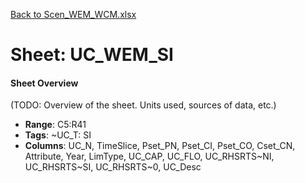 [Back to Scen_WEM_WCM.xlsx](README.md)

# Sheet: UC_WEM_SI

#### Sheet Overview

(TODO: Overview of the sheet. Units used, sources of data, etc.)

- **Range**: C5:R41
- **Tags**: ~UC_T: SI
- **Columns**: UC_N, TimeSlice, Pset_PN, Pset_CI, Pset_CO, Cset_CN, Attribute, Year, LimType, UC_CAP, UC_FLO, UC_RHSRTS~NI, UC_RHSRTS~SI, UC_RHSRTS~0, UC_Desc

